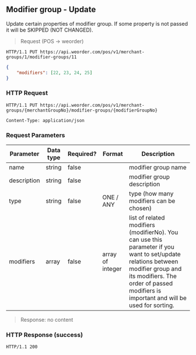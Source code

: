 ## Modifier group - Update

Update certain properties of modifier group.
If some property is not passed it will be SKIPPED (NOT CHANGED).

> Request (POS -> weorder)

```
HTTP/1.1 PUT https://api.weorder.com/pos/v1/merchant-groups/1/modifier-groups/11
```

```json
{
    "modifiers": [22, 23, 24, 25]
}
```

### HTTP Request

`HTTP/1.1 PUT https://api.weorder.com/pos/v1/merchant-groups/{merchantGroupNo}/modifier-groups/{modifierGroupNo}`

`Content-Type: application/json`

### Request Parameters

Parameter | Data type | Required? | Format | Description
--------- | --------- | --------- | ------ | -----------
name | string | false | | modifier group name
description | string | false | | modifier group description
type | string | false | ONE / ANY | type (how many modifiers can be chosen)
modifiers | array | false | array of integer | list of related modifiers (modifierNo). You can use this parameter if you want to set/update relations between modifier group and its modifiers. The order of passed modifiers is important and will be used for sorting.

> Response: no content

### HTTP Response (success)

`HTTP/1.1 200`
